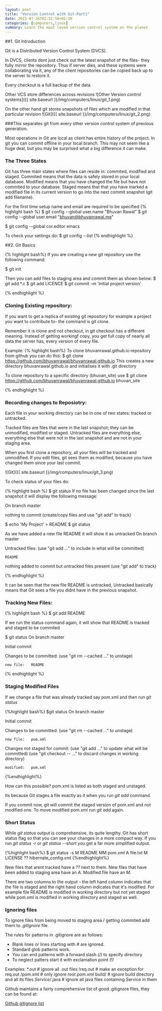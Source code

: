 ```yaml
---
layout: post
title: "Version Control with Git-Part1"
date: 2015-07-26T02:52:58+05:30
categories: [computers,linux]
summary: Learn the most loved version control system on the planet
---
```

##1. Git Introduction

Git is a Distributed Version Control System (DVCS).

In DVCS, clients dont just check out the latest snapshot of the files- they fully mirror the repository. Thus if server dies, and these systems were collaborating via it, any of the client repositories can be copied back up to the server to restore it.

Every checkout is a full backup of the data.

Other VCS store differences across revisions
![Other Version control systems]({{ site.baseurl }}/img/computers/linux/git_1.png)

On the other hand git stores snapshots of files which are modified in that particular revision
![Git]({{ site.baseurl }}/img/computers/linux/git_2.png)

###This separates git from every other version control system of previous generation.

Most operations in Git are local as client has entire history of the project. In git you can commit offline in your local branch. This may not seem like a huge deal, but you may be surprised what a big difference it can make.

### The Three States

Git has three main states where files can reside in: commited, modified and staged. Commited means that the data is safely stored in your local database.
Modified means that you have changed the file but have not commited to your database. Staged means that that you have marked a modified file in its current version to go into the next commit snapshot (git add filename).

For the first time setup name and email are required to be specified
{% highlight bash %}
$ git config --global user.name "Bhuvan Rawal"
$ git config --global user.email "bhuvan@bhuvanrawal.me"

$ git config --global cor.editor emacs

To check your settings do:
$ git config --list
{% endhighlight %}

##2. Git Basics

{% highlight bash%}
If you are creating a new git repository use the following command:

$ git init

Then you can add files to staging area and commit them as shown below:
$ git add *.c
$ git add LICENCE
$ git commit -m 'initial project version'

{% endhighlight %}

### Cloning Existing repository:

If you want to get a replica of existing git repository for example a project you want to contribute to- the command is git clone.

Remember it is clone and not checkout, in git checkout has a different meaning. Instead of getting workingf copy, you get full copy of nearly all data the server has, every version of every file.

Example:
{% highlight bash%}
To clone bhuvanrawal.github.io repository from github you can do this:
$ git clone https://github.com/bhuvanrawal/bhuvanrawal.github.io
This creates a new directory bhuvanrawal.github.io and initialises it with .git directory

To clone repository to a specific directory (bhuvan_site) use
$ git clone https://github.com/bhuvanrawal/bhuvanrawal.github.io bhuvan_site

{% endhighlight %}

### Recording changes to Reposiotry:

Each file in your working directory can be in one of two states: tracked or untracked.

Tracked files are files that were in the last snapshot; they can be unmodified, modified or staged. Untracked files are everything else, everything else that were not in the last snapshot and are not in your staging area.

When you first clone a repository, all your files will be tracked and unmodified. If you edit files, git sees them as modified, because you have changed them since your last commit.

![Git]({{ site.baseurl }}/img/computers/linux/git_3.png)

To check status of your files do:

{% highlight bash %}
$ git status
If no file has been changed since the last snapshot it will display the following message:

On branch master

nothing to commit (create/copy files and use "git add" to track)

$ echo 'My Project' > README
$ git status

As we have added a new file README it will show it as untracked
On branch master

Untracked files:
  (use "git add <file>..." to include in what will be committed)

	README

nothing added to commit but untracked files present (use "git add" to track)

{% endhighlight %}

It can be seen that the new file README is untracked, Untracked basically means that Git sees a file you didnt have in the previous snapshot.

### Tracking New Files:
{% highlight bash %}
$ git add README

If we run the status command again, it will show that README is tracked and staged to be commited

$ git status
On branch master

Initial commit

Changes to be committed:
  (use "git rm --cached <file>..." to unstage)

	new file:   README

{% endhighlight %}

### Staging Modified Files

If we change a file that was already tracked say pom.xml and then run *git status*

{%highlight bash%}
$git status
On branch master

Initial commit

Changes to be committed:
  (use "git rm --cached <file>..." to unstage)

	new file:   pom.xml

Changes not staged for commit:
  (use "git add <file>..." to update what will be committed)
  (use "git checkout -- <file>..." to discard changes in working directory)

	modified:   pom.xml
{%endhighlight%}

How can this possible? pom.xml is listed as both staged and unstaged.

Its because Git stages a file exactly as it when you run *git add* command.

If you commit now, git will commit the staged version of pom.xml and not modified one. To move modified pom.xml run *git add* again.

### Short Status

While *git status* output is comprehensive, its quite lengthy. Git has short status flag so that you can see your changes in a more compact way. If you run *git status -r* or *git status --short* you get a far more simplified output.
 
 {%highlight bash%}
 $ git status -s
  M README
 MM pom.xml
 A  file.txt
 M  LICENSE
 ?? hibernate_config.xml
 {%endhighlight%}
 
New files that arent tracked have a *??* next to them.
New files that have been added to staging area have an *A*.
Modified file have an *M*.

There are two columns to the output - the left hand column indicates that the file is staged and the right hand column indicates that it's modified. For example file README is modified in working directory but not yet staged while pom.xml is modified in working directory and staged as well.

### Ignoring files

To ignore files from being moved to staging area / getting commited add them to *.gitignore* file

The rules for patterns in .gitignore are as follows:

* Blank lines or lines starting with *#* are ignored.
* Standard glob patterns work.
* You can end patterns with a forward slash *(/)* to specify directory
* To neglect patters start it with exclamation point *(!)*

Examples:
*.out           # ignore all .out files
!req.out        # make an exception for req.out
/pom.xml        # only ignore root pom.xml
build/          # ignore build directory and all its files
*Service/*.java # ignore all java files containing Service in them

Github maintains a fairly comprehensive list of good .gitignore files, they can be found at:

[Github gitignore list](https://github.com/gitignore)

